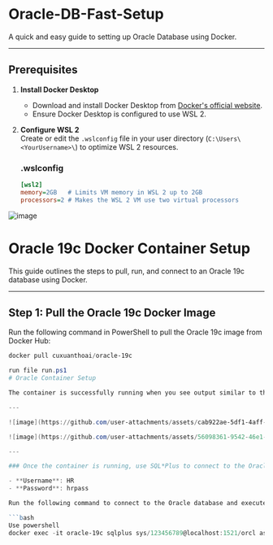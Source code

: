 # Oracle-DB-Fast-Setup

A quick and easy guide to setting up Oracle Database using Docker.

---

## **Prerequisites**

1. **Install Docker Desktop**  
   - Download and install Docker Desktop from [Docker's official website](https://www.docker.com/products/docker-desktop).
   - Ensure Docker Desktop is configured to use WSL 2.

2. **Configure WSL 2**  
   Create or edit the `.wslconfig` file in your user directory (`C:\Users\<YourUsername>\`) to optimize WSL 2 resources.

   ### **.wslconfig**
   ```ini
   [wsl2]
   memory=2GB   # Limits VM memory in WSL 2 up to 2GB
   processors=2 # Makes the WSL 2 VM use two virtual processors

![image](https://github.com/user-attachments/assets/224afca4-25fc-4979-86db-75fe0b6319ee)

# Oracle 19c Docker Container Setup

This guide outlines the steps to pull, run, and connect to an Oracle 19c database using Docker.

---

## **Step 1: Pull the Oracle 19c Docker Image**

Run the following command in PowerShell to pull the Oracle 19c image from Docker Hub:

```powershell
docker pull cuxuanthoai/oracle-19c

run file run.ps1
# Oracle Container Setup

The container is successfully running when you see output similar to this:

---

![image](https://github.com/user-attachments/assets/cab922ae-5df1-4aff-be7b-b3d7a02e7edb)

![image](https://github.com/user-attachments/assets/56098361-9542-46e1-aa3c-7b052121e8f4)

---

### Once the container is running, use SQL*Plus to connect to the Oracle database:

- **Username**: HR  
- **Password**: hrpass  

Run the following command to connect to the Oracle database and execute the `hr.sql` script:

```bash
Use powershell
docker exec -it oracle-19c sqlplus sys/123456789@localhost:1521/orcl as sysdba "@/opt/oracle/hr.sql"







